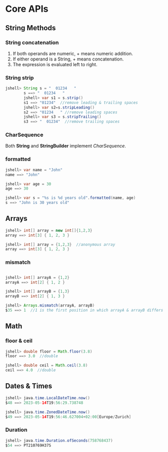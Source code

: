# Core APIs
## String Methods
### String concatenation
1. If both operands are numeric, + means numeric addition. 
2. If either operand is a String, + means concatenation. 
3. The expression is evaluated left to right.
### String strip
```java
jshell> String s = "  01234   "
        s ==> "  01234   "
        jshell> var s1 = s.strip()
        s1 ==> "01234"  //remove leading & trailing spaces
        jshell> var s2=s.stripLeading()
        s2 ==> "01234   " //remove leading spaces
        jshell> var s3 = s.stripTrailing()
        s3 ==> "  01234"  //remove trailing spaces
```

### CharSequence
Both **String** and **StringBuilder** implement _CharSequence_.
### formatted
```java
jshell> var name = "John"
name ==> "John"

jshell> var age = 30
age ==> 30

jshell> var s = "%s is %d years old".formatted(name, age)
s ==> "John is 30 years old"

```
## Arrays
```java
jshell> int[] array = new int[]{1,2,3}
array ==> int[3] { 1, 2, 3 }

jshell> int[] array = {1,2,3}  //anonymous array
array ==> int[3] { 1, 2, 3 }


```
### mismatch
```java

jshell> int[] arrayA = {1,2}
arrayA ==> int[2] { 1, 2 }

jshell> int[] arrayB = {1,3}
arrayB ==> int[2] { 1, 3 }

jshell> Arrays.mismatch(arrayA, arrayB)
$35 ==> 1  //1 is the first position in which arrayA & arrayB differs

```
## Math
### floor & ceil
```java
jshell> double floor = Math.floor(3.8)
floor ==> 3.0  //double

jshell> double ceil = Math.ceil(3.8)
ceil ==> 4.0  //double
```
## Dates & Times
```java
jshell> java.time.LocalDateTime.now()
$48 ==> 2023-05-14T19:56:29.738748

jshell> java.time.ZonedDateTime.now()
$49 ==> 2023-05-14T19:56:46.627004+02:00[Europe/Zurich]
```

### Duration
```java
jshell> java.time.Duration.ofSeconds(758768437)
$54 ==> PT210769H37S
```